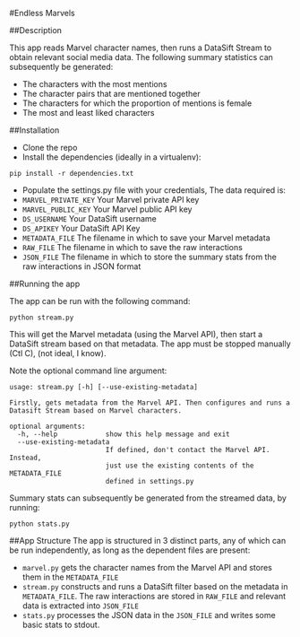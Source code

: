 #Endless Marvels

##Description

This app reads Marvel character names, then runs a DataSift Stream to obtain relevant social media data. The following summary statistics can subsequently be generated:

 * The characters with the most mentions
 * The character pairs that are mentioned together
 * The characters for which the proportion of mentions is female
 * The most and least liked characters

##Installation
 *  Clone the repo
 *  Install the dependencies (ideally in a virtualenv): 
 ```
 pip install -r dependencies.txt 
 ```
 * Populate the settings.py file with your credentials, The data required is:
  * `MARVEL_PRIVATE_KEY` Your Marvel private API key
  * `MARVEL_PUBLIC_KEY` Your Marvel public API key
  * `DS_USERNAME` Your DataSift username
  * `DS_APIKEY` Your DataSift API Key
  * `METADATA_FILE` The filename in which to save your Marvel metadata
  * `RAW_FILE` The filename in which to save the raw interactions
  * `JSON_FILE` The filename in which to store the summary stats from the raw interactions in JSON format
  

##Running the app

The app can be run with the following command:

```
python stream.py
```
This will get the Marvel metadata (using the Marvel API), then start a DataSift stream based on that metadata. The app must be stopped manually (Ctl C), (not ideal, I know).

Note the optional command line argument:
  
```
usage: stream.py [-h] [--use-existing-metadata]

Firstly, gets metadata from the Marvel API. Then configures and runs a
Datasift Stream based on Marvel characters.

optional arguments:
  -h, --help            show this help message and exit
  --use-existing-metadata
                        If defined, don't contact the Marvel API. Instead,
                        just use the existing contents of the METADATA_FILE
                        defined in settings.py
```



Summary stats can subsequently be generated from the streamed data, by running:
```
python stats.py
```

##App Structure
The app is structured in 3 distinct parts, any of which can be run independently, as long as the dependent files are present:

 * `marvel.py` gets the character names from the Marvel API and stores them in the `METADATA_FILE`
 * `stream.py` constructs and runs a DataSift filter based on the metadata in `METADATA_FILE`. The raw interactions are stored in `RAW_FILE` and relevant data is extracted into `JSON_FILE`
 * `stats.py` processes the JSON data in the `JSON_FILE` and writes some basic stats to stdout.
